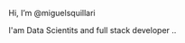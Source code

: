 Hi, I’m @miguelsquillari

I'am Data Scientits and full stack developer ..


<!---
miguelsquillari/miguelsquillari is a ✨ special ✨ repository because its `README.md` (this file) appears on your GitHub profile.
You can click the Preview link to take a look at your changes.
--->
